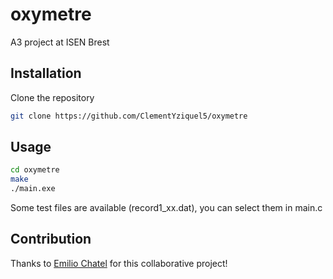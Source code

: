 # oxymetre
A3 project at ISEN Brest

## Installation

Clone the repository

```bash
git clone https://github.com/ClementYziquel5/oxymetre
```

## Usage

```bash
cd oxymetre
make
./main.exe
```

Some test files are available (record1_xx.dat), you can select them in main.c

## Contribution
Thanks to [Emilio Chatel](https://github.com/Foxeyes7) for this collaborative project!
